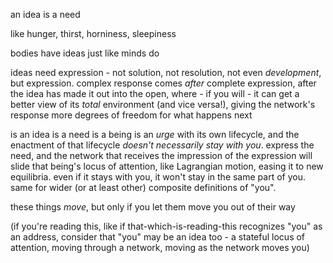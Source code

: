 an idea is a need

like hunger, thirst, horniness, sleepiness

bodies have ideas just like minds do

ideas need expression - not solution, not resolution, not even *development*, but expression. complex response comes *after* complete expression, after the idea has made it out into the open, where - if you will - it can get a better view of its *total* environment (and vice versa!), giving the network's response more degrees of freedom for what happens next

is an idea is a need is a being is an *urge* with its own lifecycle, and the enactment of that lifecycle *doesn't necessarily stay with you*. express the need, and the network that receives the impression of the expression will slide that being's locus of attention, like Lagrangian motion, easing it to new equilibria. even if it stays with you, it won't stay in the same part of you. same for wider (or at least other) composite definitions of "you".

these things *move*, but only if you let them move you out of their way

(if you're reading this, like if that-which-is-reading-this recognizes "you" as an address, consider that "you" may be an idea too - a stateful locus of attention, moving through a network, moving as the network moves you)
